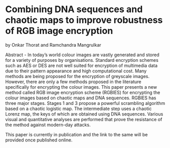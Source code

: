 # Combining DNA sequences and chaotic maps to improve robustness of RGB image encryption

by Onkar Thorat and Ramchandra Mangrulkar

Abstract - In today’s world colour images are vastly generated and stored for a variety of purposes by organisations. Standard encryption schemes such as AES or DES are not well suited for encryption of multimedia data due to their pattern appearance and high computational cost. Many methods are being proposed for the encryption of greyscale images. However, there are only a few methods proposed in the literature specifically for encrypting the colour images. This paper presents a new method called RGB image encryption scheme (RGBIES) for encrypting the colour images based on chaotic maps and DNA sequences. RGBIES has three major stages. Stages 1 and 3 propose a powerful scrambling algorithm based on a chaotic logistic map. The intermediate step uses a chaotic Lorenz map, the keys of which are obtained using DNA sequences. Various visual and quantitative analyses are performed that prove the resistance of the method against modern-day attacks.

This paper is currently in publication and the link to the same will be provided once published online.
